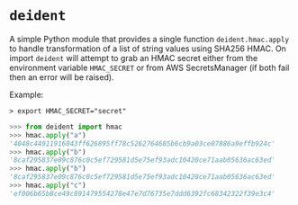 # `deident`

A simple Python module that provides a single function `deident.hmac.apply` to handle transformation of a list of string values using SHA256 HMAC. On import `deident` will attempt to grab an HMAC secret either from the environment variable `HMAC_SECRET` or from AWS SecretsManager (if both fail then an error will be raised).

Example:

```shell
> export HMAC_SECRET="secret"
```

```python
>>> from deident import hmac
>>> hmac.apply("a")
'4048c44911916043ff626895ff78c5262764685b6cb9a03ce07886a9effb924c'
>>> hmac.apply("b")
'8caf295837e09c876c0c5ef729581d5e75ef93adc10420ce71aab05636ac63ed'
>>> hmac.apply("b")
'8caf295837e09c876c0c5ef729581d5e75ef93adc10420ce71aab05636ac63ed'
>>> hmac.apply("c")
'ef006b65b8ce49c891479554278e47e7d76735e7ddd6392fc68342322f39e3c4'
```
